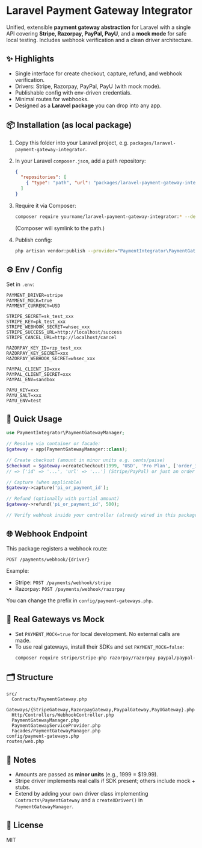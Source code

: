 # Laravel Payment Gateway Integrator

Unified, extensible **payment gateway abstraction** for Laravel with a single API covering **Stripe, Razorpay, PayPal, PayU**, and a **mock mode** for safe local testing. Includes webhook verification and a clean driver architecture.

## ✨ Highlights
- Single interface for create checkout, capture, refund, and webhook verification.
- Drivers: Stripe, Razorpay, PayPal, PayU (with mock mode).
- Publishable config with env-driven credentials.
- Minimal routes for webhooks.
- Designed as a **Laravel package** you can drop into any app.

## 📦 Installation (as local package)
1. Copy this folder into your Laravel project, e.g. `packages/laravel-payment-gateway-integrator`.
2. In your Laravel `composer.json`, add a path repository:
   ```json
   {
     "repositories": [
       { "type": "path", "url": "packages/laravel-payment-gateway-integrator" }
     ]
   }
   ```
3. Require it via Composer:
   ```bash
   composer require yourname/laravel-payment-gateway-integrator:* --dev
   ```
   (Composer will symlink to the path.)

4. Publish config:
   ```bash
   php artisan vendor:publish --provider="PaymentIntegrator\PaymentGatewayServiceProvider" --tag=config
   ```

## ⚙️ Env / Config
Set in `.env`:
```
PAYMENT_DRIVER=stripe
PAYMENT_MOCK=true
PAYMENT_CURRENCY=USD

STRIPE_SECRET=sk_test_xxx
STRIPE_KEY=pk_test_xxx
STRIPE_WEBHOOK_SECRET=whsec_xxx
STRIPE_SUCCESS_URL=http://localhost/success
STRIPE_CANCEL_URL=http://localhost/cancel

RAZORPAY_KEY_ID=rzp_test_xxx
RAZORPAY_KEY_SECRET=xxx
RAZORPAY_WEBHOOK_SECRET=whsec_xxx

PAYPAL_CLIENT_ID=xxx
PAYPAL_CLIENT_SECRET=xxx
PAYPAL_ENV=sandbox

PAYU_KEY=xxx
PAYU_SALT=xxx
PAYU_ENV=test
```

## 🧪 Quick Usage
```php
use PaymentIntegrator\PaymentGatewayManager;

// Resolve via container or facade:
$gateway = app(PaymentGatewayManager::class);

// Create checkout (amount in minor units e.g. cents/paise)
$checkout = $gateway->createCheckout(1999, 'USD', 'Pro Plan', ['order_id' => '123']);
// => ['id' => '...', 'url' => '...'] (Stripe/PayPal) or just an order id (Razorpay)

// Capture (when applicable)
$gateway->capture('pi_or_payment_id');

// Refund (optionally with partial amount)
$gateway->refund('pi_or_payment_id', 500);

// Verify webhook inside your controller (already wired in this package)
```

## 🌐 Webhook Endpoint
This package registers a webhook route:
```
POST /payments/webhook/{driver}
```
Example:
- Stripe: `POST /payments/webhook/stripe`
- Razorpay: `POST /payments/webhook/razorpay`

You can change the prefix in `config/payment-gateways.php`.

## 🧰 Real Gateways vs Mock
- Set `PAYMENT_MOCK=true` for local development. No external calls are made.
- To use real gateways, install their SDKs and set `PAYMENT_MOCK=false`:
  ```bash
  composer require stripe/stripe-php razorpay/razorpay paypal/paypal-checkout-sdk
  ```

## 🗂 Structure
```
src/
  Contracts/PaymentGateway.php
  Gateways/{StripeGateway,RazorpayGateway,PaypalGateway,PayUGateway}.php
  Http/Controllers/WebhookController.php
  PaymentGatewayManager.php
  PaymentGatewayServiceProvider.php
  Facades/PaymentGatewayManager.php
config/payment-gateways.php
routes/web.php
```

## 🧭 Notes
- Amounts are passed as **minor units** (e.g., 1999 = $19.99).
- Stripe driver implements real calls if SDK present; others include mock + stubs.
- Extend by adding your own driver class implementing `Contracts\PaymentGateway` and a `createXDriver()` in `PaymentGatewayManager`.

## 📄 License
MIT
